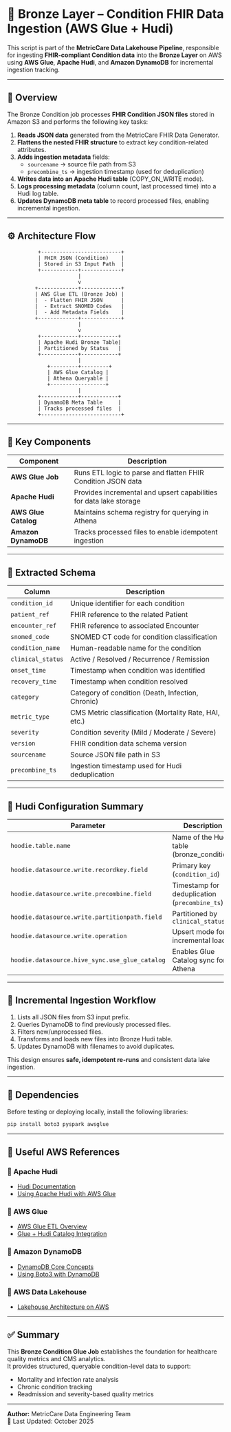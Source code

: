 # 🧬 Bronze Layer – Condition FHIR Data Ingestion (AWS Glue + Hudi)

This script is part of the **MetricCare Data Lakehouse Pipeline**, responsible for ingesting **FHIR-compliant Condition data** into the **Bronze Layer** on AWS using **AWS Glue**, **Apache Hudi**, and **Amazon DynamoDB** for incremental ingestion tracking.

---

## 🧩 Overview

The Bronze Condition job processes **FHIR Condition JSON files** stored in Amazon S3 and performs the following key tasks:

1. **Reads JSON data** generated from the MetricCare FHIR Data Generator.
2. **Flattens the nested FHIR structure** to extract key condition-related attributes.
3. **Adds ingestion metadata** fields:
   - `sourcename` → source file path from S3  
   - `precombine_ts` → ingestion timestamp (used for deduplication)
4. **Writes data into an Apache Hudi table** (COPY_ON_WRITE mode).
5. **Logs processing metadata** (column count, last processed time) into a Hudi log table.
6. **Updates DynamoDB meta table** to record processed files, enabling incremental ingestion.

---

## ⚙️ Architecture Flow

```
          +--------------------------+
          | FHIR JSON (Condition)    |
          | Stored in S3 Input Path  |
          +------------+-------------+
                       |
                       v
         +-------------+-------------+
         | AWS Glue ETL (Bronze Job) |
         |  - Flatten FHIR JSON      |
         |  - Extract SNOMED Codes   |
         |  - Add Metadata Fields    |
         +-------------+-------------+
                       |
                       v
          +------------+------------+
          | Apache Hudi Bronze Table|
          | Partitioned by Status   |
          +------------+------------+
                       |
             +---------+---------+
             | AWS Glue Catalog |
             | Athena Queryable |
             +------------------+
                       |
          +------------+------------+
          | DynamoDB Meta Table     |
          | Tracks processed files  |
          +--------------------------+
```

---

## 📂 Key Components

| Component | Description |
|------------|-------------|
| **AWS Glue Job** | Runs ETL logic to parse and flatten FHIR Condition JSON data |
| **Apache Hudi** | Provides incremental and upsert capabilities for data lake storage |
| **AWS Glue Catalog** | Maintains schema registry for querying in Athena |
| **Amazon DynamoDB** | Tracks processed files to enable idempotent ingestion |

---

## 🧠 Extracted Schema

| Column | Description |
|---------|-------------|
| `condition_id` | Unique identifier for each condition |
| `patient_ref` | FHIR reference to the related Patient |
| `encounter_ref` | FHIR reference to associated Encounter |
| `snomed_code` | SNOMED CT code for condition classification |
| `condition_name` | Human-readable name for the condition |
| `clinical_status` | Active / Resolved / Recurrence / Remission |
| `onset_time` | Timestamp when condition was identified |
| `recovery_time` | Timestamp when condition resolved |
| `category` | Category of condition (Death, Infection, Chronic) |
| `metric_type` | CMS Metric classification (Mortality Rate, HAI, etc.) |
| `severity` | Condition severity (Mild / Moderate / Severe) |
| `version` | FHIR condition data schema version |
| `sourcename` | Source JSON file path in S3 |
| `precombine_ts` | Ingestion timestamp used for Hudi deduplication |

---

## 🚀 Hudi Configuration Summary

| Parameter | Description |
|------------|-------------|
| `hoodie.table.name` | Name of the Hudi table (bronze_condition) |
| `hoodie.datasource.write.recordkey.field` | Primary key (`condition_id`) |
| `hoodie.datasource.write.precombine.field` | Timestamp for deduplication (`precombine_ts`) |
| `hoodie.datasource.write.partitionpath.field` | Partitioned by `clinical_status` |
| `hoodie.datasource.write.operation` | Upsert mode for incremental loads |
| `hoodie.datasource.hive_sync.use_glue_catalog` | Enables Glue Catalog sync for Athena |

---

## 🧮 Incremental Ingestion Workflow

1. Lists all JSON files from S3 input prefix.  
2. Queries DynamoDB to find previously processed files.  
3. Filters new/unprocessed files.  
4. Transforms and loads new files into Bronze Hudi table.  
5. Updates DynamoDB with filenames to avoid duplicates.

This design ensures **safe, idempotent re-runs** and consistent data lake ingestion.

---

## 🧰 Dependencies

Before testing or deploying locally, install the following libraries:

```bash
pip install boto3 pyspark awsglue
```

---

## 🔗 Useful AWS References

### 🔹 Apache Hudi
- [Hudi Documentation](https://hudi.apache.org/docs/overview/)
- [Using Apache Hudi with AWS Glue](https://docs.aws.amazon.com/glue/latest/dg/aws-glue-programming-etl-hudi.html)

### 🔹 AWS Glue
- [AWS Glue ETL Overview](https://docs.aws.amazon.com/glue/latest/dg/what-is-glue.html)
- [Glue + Hudi Catalog Integration](https://docs.aws.amazon.com/glue/latest/dg/aws-glue-programming-etl-hudi.html#aws-glue-programming-etl-hudi-catalog)

### 🔹 Amazon DynamoDB
- [DynamoDB Core Concepts](https://docs.aws.amazon.com/amazondynamodb/latest/developerguide/HowItWorks.CoreComponents.html)
- [Using Boto3 with DynamoDB](https://boto3.amazonaws.com/v1/documentation/api/latest/guide/dynamodb.html)

### 🔹 AWS Data Lakehouse
- [Lakehouse Architecture on AWS](https://aws.amazon.com/solutions/guidance/lakehouse-architecture-on-aws/)

---

## ✅ Summary

This **Bronze Condition Glue Job** establishes the foundation for healthcare quality metrics and CMS analytics.  
It provides structured, queryable condition-level data to support:

- Mortality and infection rate analysis  
- Chronic condition tracking  
- Readmission and severity-based quality metrics  

---

**Author:** MetricCare Data Engineering Team  
📅 Last Updated: October 2025  
